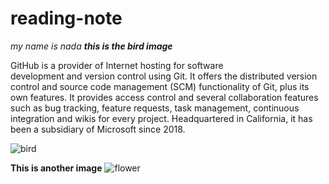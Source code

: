 # reading-note
*my name is nada*
***this is the bird image***


GitHub is a provider of Internet hosting for software development and version control using Git. It offers the distributed version control and source code management (SCM) functionality of Git, plus its own features. It provides access control and several collaboration features such as bug tracking, feature requests, task management, continuous integration and wikis for every project. Headquartered in California, it has been a subsidiary of Microsoft since 2018.










![bird](https://www.thespruce.com/thmb/rk3DGZLrlgEOprRfSwKqKopUzk4=/2121x1193/smart/filters:no_upscale()/Bird-GettyImages-582446599-58ec5c4d5f9b58ef7e24e7f4.jpg)


**This is another image**
![flower](https://addons-media.operacdn.com/media/CACHE/images/themes/95/78195/1.0-rev1/images/f1b54fe9-e138-44e6-929b-182bb1e82a68/e692a2c2fe07202eda545c69833230bd.jpg)
